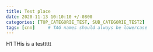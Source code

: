 ```yaml
---
title: Test place
date: 2020-11-13 10:10:10 +/-0800
categories: [TOP_CATEGORIE_TEST, SUB_CATEGORIE_TEST2]
tags: [cnn]     # TAG names should always be lowercase
---
```


H1 THis is a testtttt